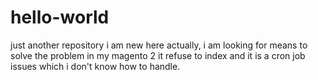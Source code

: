 # hello-world
just another repository
i am new here actually, i am looking for means to solve the problem in my magento 2
it refuse to index and it is a cron job issues which i don't know how to handle.
